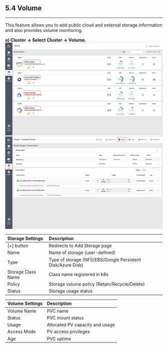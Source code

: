## 5.4 Volume

---

This feature allows you to add public cloud and external storage information and also provides volume monitoring.

**a\) Cluster → Select Cluster → Volume.**![](/assets/EN/2.5/5.4_1.png)![](/assets/EN/2.5/5.4_2.png)

| **Storage Settings** | **Description** |
| :--- | :--- |
| [+] button | Redirects to Add Storage page |
| Name | Name of storage \(user-defined\) |
| Type | Type of storage \(NFS/EBS/Google Persistent Disk/Azure Disk\) |
| Storage Class Name | Class name registered in k8s |
| Policy | Storage volume policy \(Retain/Recycle/Delete\) |
| Status |Storage usage status |

| **Volume Settings** | **Description** |
| :--- | :--- |
| Volume Name | PVC name |
| Status | PVC mount status |
| Usage | Allocated PV capacity and usage |
| Access Mode | PV access privileges |
| Age | PVC uptime |



